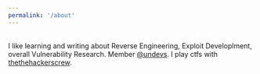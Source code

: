 ```yaml
---
permalink: '/about'
---
```

<br>
I like learning and writing about Reverse Engineering, Exploit Developlment, overall Vulnerability Research. Member <a href='https://un-devs.github.io'>@undevs</a>. I play ctfs with <a href='https://www.thehackerscrew.info/'>thethehackerscrew</a>.
